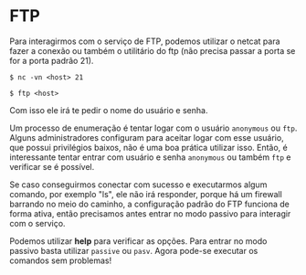 # FTP

Para interagirmos com o serviço de FTP, podemos utilizar o netcat para fazer a conexão ou também o utilitário do ftp (não precisa passar a porta se for a porta padrão 21).

```
$ nc -vn <host> 21
```

```
$ ftp <host>
```

Com isso ele irá te pedir o nome do usuário e senha.

Um processo de enumeração é tentar logar com o usuário `anonymous` ou `ftp`. Alguns administradores configuram para aceitar logar com esse usuário, que possui privilégios baixos, não é uma boa prática utilizar isso. Então, é interessante tentar entrar com usuário e senha `anonymous` ou também `ftp` e verificar se é possível.

Se caso conseguirmos conectar com sucesso e executarmos algum comando, por exemplo "ls", ele não irá responder, porque há um firewall barrando no meio do caminho, a configuração padrão do FTP funciona de forma ativa, então precisamos antes entrar no modo passivo para interagir com o serviço.

Podemos utilizar **help** para verificar as opções. Para entrar no modo passivo basta utilizar `passive` ou `pasv`. Agora pode-se executar os comandos sem problemas!